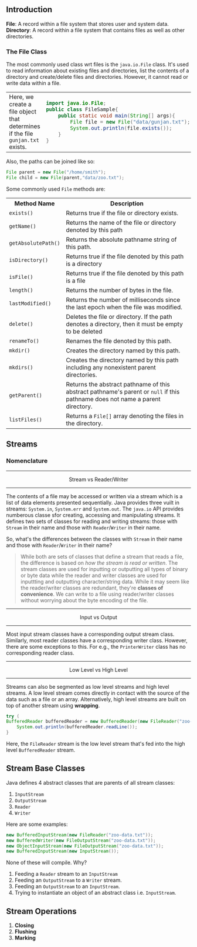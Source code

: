 ## Introduction

**File**: A record within a file system that stores user and system data.
**Directory**: A record within a file system that contains files as well as other directories.

### The File Class
The most commonly used class wrt files is the `java.io.File` class. It's used to read information about existing files and directories, list the contents of a directory and create/delete files and directories. However, it cannot read or write data within a file.

<table>
<tr>
<td>
Here, we create a file object that determines if the file <code>gunjan.txt</code> exists.
</td>
<td>

```java
import java.io.File;
public class FileSample{
    public static void main(String[] args){
        File file = new File("data/gunjan.txt");
        System.out.println(file.exists());
    }
}
```

</td>
</tr>
</table>

Also, the paths can be joined like so:

```java
File parent = new File("/home/smith");
File child = new File(parent,"data/zoo.txt");
```

Some commonly used `File` methods are:
<table>
<th>Method Name</th>
<th>Description</th>
<tr>
<td><code>exists()</code></td>
<td>Returns true if the file or directory exists.</td>
</tr>
<tr>
<td><code>getName()</code></td>
<td>Returns the name of the file or directory denoted by this path</td>
</tr>
</tr>
<tr>
<td><code>getAbsolutePath()</code></td>
<td>Returns the absolute pathname string of this path.</td>
</tr>
</tr>
<tr>
<td><code>isDirectory()</code></td>
<td>Returns true if the file denoted by this path is a directory</td>
</tr>
</tr>
<tr>
<td><code>isFile()</code></td>
<td>Returns true if the file denoted by this path is a file</td>
</tr>
<tr>
<td><code>length()</code></td>
<td>Returns the number of bytes in the file.</td>
</tr>
<tr>
<td><code>lastModified()</code></td>
<td>Returns the number of milliseconds since the last epoch when the file was modified.</td>
</tr>
<tr>
<td><code>delete()</code></td>
<td>Deletes the file or directory. If the path denotes a directory, then it must be empty to be deleted</td>
</tr>
<tr>
<td><code>renameTo()</code></td>
<td>Renames the file denoted by this path.</td>
</tr>
<tr>
<td><code>mkdir()</code></td>
<td>Creates the directory named by this path.</td>
</tr>
<tr>
<td><code>mkdirs()</code></td>
<td>Creates the directory named by this path including any nonexistent parent directories.</td>
</tr>
<tr>
<td><code>getParent()</code></td>
<td>Returns the abstract pathname of this abstract pathname's parent or <code>null</code> if this pathname does not name a parent directory.</td>
</tr>
<tr>
<td><code>listFiles()</code></td>
<td>Returns a <code>File[]</code> array denoting the files in the directory.</td>
</tr>
</table>

## Streams
### Nomenclature

<hr>
<center>Stream vs Reader/Writer</center>
<hr>

The contents of a file may be accessed or written via a stream which is a list of data elements presented sequentially. Java provides three vuilt in streams: `System.in`, `System.err` and `System.out`. The `java.io` API provides numberous classe sfor creating, accessing and manipulating streams. It defines two sets of classes for reading and writing streams: those with `Stream` in their name and those with `Reader`/`Writer` in their name.

So, what's the differences between the classes with `Stream` in their name and those with `Reader`/`Writer` in their name?

>While both are sets of classes that define a stream that reads a file, the difference is based on *how the stream is read or written*. The stream classes are used for inputting or outputting all types of binary or byte data while the reader and writer classes are used for inputtting and outputting character/string data. While it may seem like the reader/writer classes are redundant, they're **classes of convenience**. We can write to a file using reader/writer classes without worrying about the byte encoding of the file.

<hr>
<center>Input vs Output</center>
<hr>

Most input stream classes have a corresponding output stream class. Similarly, most reader classes have a corresponding writer class. However, there are some exceptions to this. For e.g., the `PrinterWriter` class has no corresponding reader class.

<hr>
<center>Low Level vs High Level</center>
<hr>

Streams can also be segmented as low level streams and high level streams. A low level stream comes directly in contact with the source of the data such as a file or an array. Alternatively, high level streams are built on top of another stream using **wrapping**. 

```java
try (
BufferedReader bufferedReader = new BufferedReader(new FileReader("zoo-data.txt"))) { 
    System.out.println(bufferedReader.readLine());
}
```

Here, the `FileReader` stream is the low level stream that's fed into the high level `BufferedReader` stream.

## Stream Base Classes
Java defines 4 abstract classes that are parents of all stream classes:
1. `InputStream`
2. `OutputStream`
3. `Reader`
4. `Writer`

Here are some examples:

```java
new BufferedInputStream(new FileReader("zoo-data.txt"));
new BufferedWriter(new FileOutputStream("zoo-data.txt"));
new ObjectInputStream(new FileOutputStream("zoo-data.txt")); 
new BufferedInputStream(new InputStream());
```

None of these will compile. Why? 
1. Feeding a `Reader` stream to an `InputStream`
2. Feeding an `OutputStream` to a `Writer` stream.
3. Feeding an `OutputStream` to an `InputStream`.
4. Trying to instantiate an object of an abstract class i.e. `InputStream`.

## Stream Operations
1. **Closing**
2. **Flushing**
3. **Marking**


